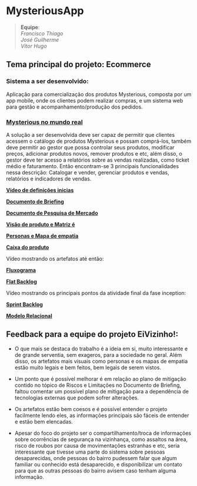 # MysteriousApp


> **Equipe**:<br>
> _Francisco Thiago_<br>
> _José Guilherme_<br>
> _Vitor Hugo_<br>


## Tema principal do projeto: Ecommerce

 ### **Sistema a ser desenvolvido:**

Aplicação para comercialização dos produtos Mysterious, composta por    um app mobile, onde os clientes podem realizar compras, e um sistema    web para gestão e acompanhamento/produção dos pedidos.

 ### [Mysterious no mundo real](https://www.instagram.com/meu.mysterious/)

A solução a ser desenvolvida deve ser capaz de permitir que clientes acessem o catálogo de produtos Mysterious e possam comprá-los, também deve permitir ao gestor que possa controlar seus produtos, modificar preços, adicionar produtos novos, remover produtos e etc, além disso, o gestor deve ter acesso a relatórios sobre as vendas realizadas, como ticket médio e faturamento. Então encontram-se 3 principais funcionalidades nessa descrição: Catalogar e vender, gerenciar produtos e vendas, relatórios e indicadores de vendas.

**[Vídeo de definições inicias](https://youtu.be/yA3iKh5baCE)**

[**Documento de Briefing**](https://docs.google.com/document/d/1v5YHP5hNBHix87eQlTdRwYBodEegupWB/edit?usp=sharing&ouid=111660117297245646265&rtpof=true&sd=true)

[**Documento de Pesquisa de Mercado**](https://docs.google.com/document/d/1iiAbEflfipVILytLVvOMAi1C8OqnvCDaVN1-MdGqscA/edit?usp=sharing)

[**Visão de produto e Matriz é**](https://docs.google.com/document/d/1lyM0q5uiwXPhj1P9OPNK6ReDSnJT0hezlKnJ-j6_xig/edit?tab=t.0)

[**Personas e Mapa de empatia**](https://drive.google.com/file/d/1JMd0Uax1ilyDfbW7lkAvgQYOE6de5lrv/view?usp=sharing)

[**Caixa do produto**](https://docs.google.com/document/d/1InUuzVgGImeSxpxM1i3_6gcsIWMuvYCQsXccuaub7GU/edit?tab=t.0#heading=h.gjdgxs)

Vídeo mostrando os artefatos até então: 

[**Fluxograma**](https://miro.com/app/board/uXjVL_no3mc=/?share_link_id=973795893793)

[**Flat Backlog**](https://docs.google.com/spreadsheets/d/1TSMScasbZN02agmnMbAVPnL7acleoXfu9FnUUoNyDWE/edit?usp=sharing)

Vídeo mostrando os principais pontos da atividade final da fase inception: 

[**Sprint Backlog**](https://docs.google.com/spreadsheets/d/1jn_6d60jv8sqR4TKXGHz2pgKM3176fwcCRhDh0msxC8/edit?usp=sharing)

[**Modelo Relacional**](https://drive.google.com/file/d/1Mg9rRSC1bous5f2UpL_lQmxA1pVlqBr5/view?usp=sharing)
## Feedback para a equipe do projeto EiVizinho!:

 - O que mais se destaca do trabalho é a ideia em si, muito interessante
   e de grande serventia, sem exageros, para a sociedade no geral. Além
   disso, os artefatos mais visuais como personas e os mapas de empatia
   estão muito legais e bem feitos, bem legais de serem vistos.
 - Um ponto que é possível melhorar é em relação ao plano de mitigação
   contido no tópico de Riscos e Limitações no Documento de Briefing,
   faltou comentar um possível plano de mitigação para a dependência de
   tecnologias externas que podem sofrer alterações.
 - Os artefatos estão bem coesos e é possível entender o projeto
   facilmente lendo eles, as informações principais são fáceis de
   entender e estão bem elencadas.

  

 - Apesar do foco do projeto ser o compartilhamento/troca de informações
   sobre ocorrências de segurança na vizinhança, como assaltos na área,
   risco de roubos por causa de movimentações estranhas e etc, seria
   interessante que tivesse uma parte do sistema sobre pessoas
   desaparecidas, onde pessoas do bairro pudessem falar que algum
   familiar ou conhecido está desaparecido, e disponibilizar um contato
   para que as outras pessoas do bairro avisem caso tenham alguma
   informação.
